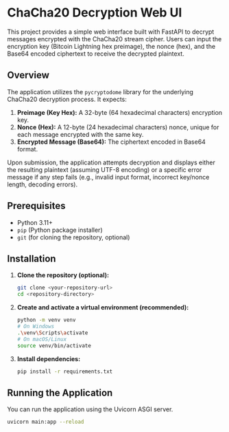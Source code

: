 # ChaCha20 Decryption Web UI

This project provides a simple web interface built with FastAPI to decrypt messages encrypted with the ChaCha20 stream cipher. Users can input the encryption key (Bitcoin Lightning hex preimage), the nonce (hex), and the Base64 encoded ciphertext to receive the decrypted plaintext.

## Overview

The application utilizes the `pycryptodome` library for the underlying ChaCha20 decryption process. It expects:

1.  **Preimage (Key Hex):** A 32-byte (64 hexadecimal characters) encryption key.
2.  **Nonce (Hex):** A 12-byte (24 hexadecimal characters) nonce, unique for each message encrypted with the same key.
3.  **Encrypted Message (Base64):** The ciphertext encoded in Base64 format.

Upon submission, the application attempts decryption and displays either the resulting plaintext (assuming UTF-8 encoding) or a specific error message if any step fails (e.g., invalid input format, incorrect key/nonce length, decoding errors).


## Prerequisites

*   Python 3.11+
*   `pip` (Python package installer)
*   `git` (for cloning the repository, optional)

## Installation

1.  **Clone the repository (optional):**
    ```bash
    git clone <your-repository-url>
    cd <repository-directory>
    ```

2.  **Create and activate a virtual environment (recommended):**
    ```bash
    python -m venv venv
    # On Windows
    .\venv\Scripts\activate
    # On macOS/Linux
    source venv/bin/activate
    ```

3.  **Install dependencies:**
    ```bash
    pip install -r requirements.txt
    ```

## Running the Application

You can run the application using the Uvicorn ASGI server.

```bash
uvicorn main:app --reload
```